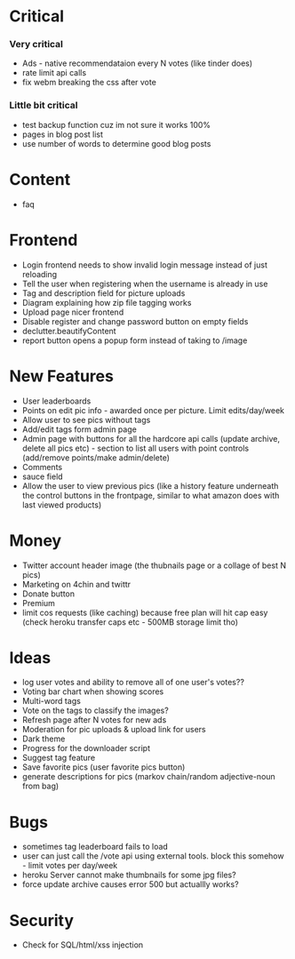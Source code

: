 # Critical

### Very critical
* Ads - native recommendataion every N votes (like tinder does)
* rate limit api calls
* fix webm breaking the css after vote

### Little bit critical
* test backup function cuz im not sure it works 100%
* pages in blog post list
* use number of words to determine good blog posts

# Content
* faq

# Frontend 
* Login frontend needs to show invalid login message instead of just reloading
* Tell the user when registering when the username is already in use
* Tag and description field for picture uploads
* Diagram explaining how zip file tagging works
* Upload page nicer frontend
* Disable register and change password button on empty fields
* declutter.beautifyContent
* report button opens a popup form instead of taking to /image
    
# New Features
* User leaderboards
* Points on edit pic info - awarded once per picture. Limit edits/day/week
* Allow user to see pics without tags
* Add/edit tags form admin page
* Admin page with buttons for all the hardcore api calls (update archive, delete all pics etc) - section to list all users with point controls (add/remove points/make admin/delete) 
* Comments
* sauce field
* Allow the user to view previous pics (like a history feature underneath the control buttons in the frontpage, similar to what amazon does with last viewed products)

# Money

* Twitter account header image (the thubnails page or a collage of best N pics)
* Marketing on 4chin and twittr
* Donate button 
* Premium
* limit cos requests (like caching) because free plan will hit cap easy (check heroku transfer caps etc - 500MB storage limit tho)

# Ideas
* log user votes and ability to remove all of one user's votes??
* Voting bar chart when showing scores
* Multi-word tags
* Vote on the tags to classify the images?
* Refresh page after N votes for new ads
* Moderation for pic uploads & upload link for users
* Dark theme
* Progress for the downloader script
* Suggest tag feature
* Save favorite pics (user favorite pics button)
* generate descriptions for pics (markov chain/random adjective-noun from bag)

# Bugs
* sometimes tag leaderboard fails to load
* user can just call the /vote api using external tools. block this somehow - limit votes per day/week
* heroku Server cannot make thumbnails for some jpg files?
* force update archive causes error 500 but actuallly works?

# Security
* Check for SQL/html/xss injection